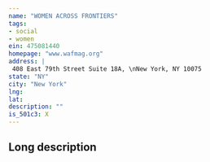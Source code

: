 ```yaml
---
name: "WOMEN ACROSS FRONTIERS"
tags:
- social
- women
ein: 475081440
homepage: "www.wafmag.org"
address: |
 408 East 79th Street Suite 18A, \nNew York, NY 10075
state: "NY"
city: "New York"
lng: 
lat: 
description: ""
is_501c3: X
---
```


## Long description



